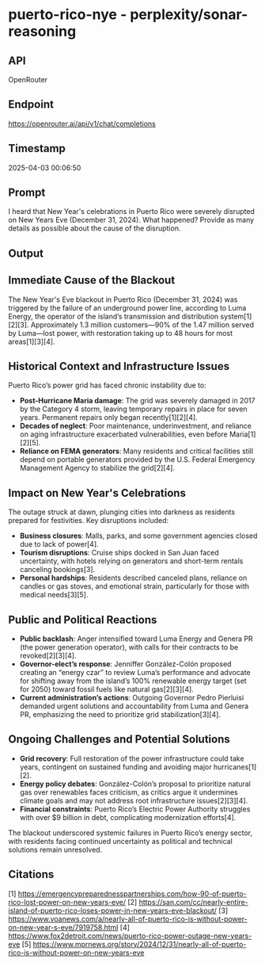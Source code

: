 # puerto-rico-nye - perplexity/sonar-reasoning

## API
OpenRouter

## Endpoint
https://openrouter.ai/api/v1/chat/completions

## Timestamp
2025-04-03 00:06:50

## Prompt
I heard that New Year's celebrations in Puerto Rico were severely disrupted on New Years Eve (December 31, 2024). What happened? Provide as many details as possible about the cause of the disruption.

## Output
## Immediate Cause of the Blackout  
The New Year's Eve blackout in Puerto Rico (December 31, 2024) was triggered by the failure of an underground power line, according to Luma Energy, the operator of the island’s transmission and distribution system[1][2][3]. Approximately 1.3 million customers—90% of the 1.47 million served by Luma—lost power, with restoration taking up to 48 hours for most areas[1][3][4].  

## Historical Context and Infrastructure Issues  
Puerto Rico’s power grid has faced chronic instability due to:  
- **Post-Hurricane Maria damage**: The grid was severely damaged in 2017 by the Category 4 storm, leaving temporary repairs in place for seven years. Permanent repairs only began recently[1][2][4].  
- **Decades of neglect**: Poor maintenance, underinvestment, and reliance on aging infrastructure exacerbated vulnerabilities, even before Maria[1][2][5].  
- **Reliance on FEMA generators**: Many residents and critical facilities still depend on portable generators provided by the U.S. Federal Emergency Management Agency to stabilize the grid[2][4].  

## Impact on New Year's Celebrations  
The outage struck at dawn, plunging cities into darkness as residents prepared for festivities. Key disruptions included:  
- **Business closures**: Malls, parks, and some government agencies closed due to lack of power[4].  
- **Tourism disruptions**: Cruise ships docked in San Juan faced uncertainty, with hotels relying on generators and short-term rentals canceling bookings[3].  
- **Personal hardships**: Residents described canceled plans, reliance on candles or gas stoves, and emotional strain, particularly for those with medical needs[3][5].  

## Public and Political Reactions  
- **Public backlash**: Anger intensified toward Luma Energy and Genera PR (the power generation operator), with calls for their contracts to be revoked[2][3][4].  
- **Governor-elect’s response**: Jenniffer González-Colón proposed creating an “energy czar” to review Luma’s performance and advocate for shifting away from the island’s 100% renewable energy target (set for 2050) toward fossil fuels like natural gas[2][3][4].  
- **Current administration’s actions**: Outgoing Governor Pedro Pierluisi demanded urgent solutions and accountability from Luma and Genera PR, emphasizing the need to prioritize grid stabilization[3][4].  

## Ongoing Challenges and Potential Solutions  
- **Grid recovery**: Full restoration of the power infrastructure could take years, contingent on sustained funding and avoiding major hurricanes[1][2].  
- **Energy policy debates**: González-Colón’s proposal to prioritize natural gas over renewables faces criticism, as critics argue it undermines climate goals and may not address root infrastructure issues[2][3][4].  
- **Financial constraints**: Puerto Rico’s Electric Power Authority struggles with over $9 billion in debt, complicating modernization efforts[4].  

The blackout underscored systemic failures in Puerto Rico’s energy sector, with residents facing continued uncertainty as political and technical solutions remain unresolved.

## Citations
[1] https://emergencypreparednesspartnerships.com/how-90-of-puerto-rico-lost-power-on-new-years-eve/
[2] https://san.com/cc/nearly-entire-island-of-puerto-rico-loses-power-in-new-years-eve-blackout/
[3] https://www.voanews.com/a/nearly-all-of-puerto-rico-is-without-power-on-new-year-s-eve/7919758.html
[4] https://www.fox2detroit.com/news/puerto-rico-power-outage-new-years-eve
[5] https://www.mprnews.org/story/2024/12/31/nearly-all-of-puerto-rico-is-without-power-on-new-years-eve
